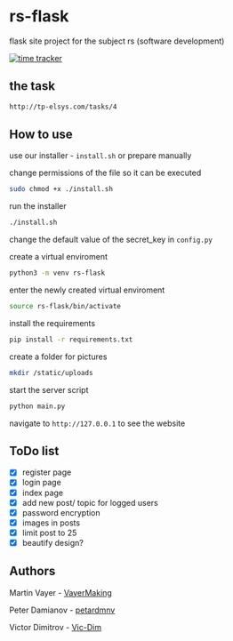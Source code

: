 # rs-flask
flask site project for the subject rs (software development)

[![time tracker](https://wakatime.com/badge/github/VayerMaking/rs-flask.svg)](https://wakatime.com/badge/github/VayerMaking/rs-flask)

## the task

  ```sh
  http://tp-elsys.com/tasks/4
  ```

## How to use

  use our installer - ```install.sh``` or prepare manually

  change permissions of the file so it can be executed

  ```sh
  sudo chmod +x ./install.sh
  ```

  run the installer

  ```sh
  ./install.sh
  ```

  change the default value of the secret_key in ```config.py```

  create a virtual enviroment

  ```sh
  python3 -m venv rs-flask
  ```
  enter the newly created virtual enviroment

  ```sh
  source rs-flask/bin/activate
  ```
  install the requirements

  ```sh
  pip install -r requirements.txt
  ```

  create a folder for pictures

  ```sh
  mkdir /static/uploads
  ```

  start the server script

  ```sh
  python main.py
  ```

  navigate to ```http://127.0.0.1``` to see the website

## ToDo list

  - [x] register page
  - [x] login page
  - [x] index page
  - [x] add new post/ topic for logged users
  - [x] password encryption
  - [x] images in posts
  - [x] limit post to 25
  - [x] beautify design?

## Authors

  Martin Vayer - [VayerMaking](https://github.com/VayerMaking)

  Peter Damianov - [petardmnv](https://github.com/petardmnv)

  Victor Dimitrov - [Vic-Dim](https://github.com/Vic-Dim)
